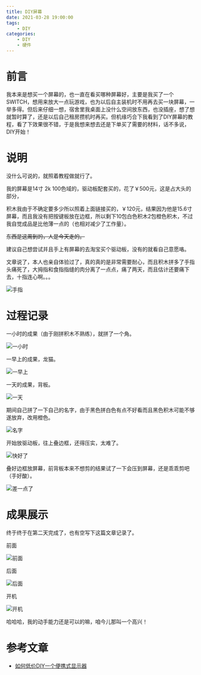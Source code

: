 ```yaml
---
title: DIY屏幕
date: 2021-03-28 19:00:00
tags: 
    - DIY
categories:
    - DIY
    - 硬件
---
```


# 前言

我本来是想买一个屏幕的，也一直在看买哪种屏幕好，主要是我买了一个SWITCH，想用来放大一点玩游戏，也为以后自主装机时不用再去买一块屏幕，一举多得。但后来仔细一想，宿舍里我桌面上没什么空间放东西，也没插座，想了想就暂时算了，还是以后自己租房攒机时再买。但机缘巧合下我看到了DIY屏幕的教程，看了下效果很不错，于是我想来想去还是下单买了需要的材料，话不多说，DIY开始！

<!--more-->

# 说明

没什么可说的，就照着教程做就行了。

我的屏幕是14寸 2k 100色域的，驱动板配套买的，花了￥500元，这是占大头的部分，

积木我由于不确定要多少所以照着上面链接买的，￥120元，结果因为他是15.6寸屏幕，而且我没有把按键板放在边框，所以剩下10包白色积木2包橙色积木，不过我自觉成品是比他薄一点的（也相对减少了工作量）。

~~东西是这周到的，人是今天走的。~~

建议自己想尝试并且手上有屏幕的去淘宝买个驱动板，没有的就看自己意愿咯。

文章说了，本人也亲自体验过了，真的真的是非常需要耐心，而且积木拼多了手指头痛死了，大拇指和食指指缝的肉分离了一点点，痛了两天，而且估计还要痛下去，十指连心啊。。。

![手指](diy-screen/DIYScreen_my_hand.png "被摧残过的手")

# 过程记录

一小时的成果（由于刚拼积木不熟练），就拼了一个角。

![一小时](diy-screen/DIYScreen_1hour.png "耐心")

一早上的成果，龙猫。

![一早上](diy-screen/DIYScreen_1morning.png "耐心")

一天的成果，背板。

![一天](diy-screen/DIYScreen_1day.png "耐心")

期间自己拼了一下自己的名字，由于黑色拼白色有点不好看而且黑色积木可能不够遂放弃，改用橙色。

![名字](diy-screen/DIYScreen_my_name.png "黑色积木确实不够")

开始放驱动板，往上叠边框，还得压实，太难了。

![快好了](diy-screen/DIYScreen_closing1.png "耐心")

叠好边框放屏幕，前背板本来不想剪的结果试了一下会压到屏幕，还是乖乖剪吧（手好酸）。

![差一点了](diy-screen/DIYScreen_closing2.png "耐心")

# 成果展示

终于终于在第二天完成了，也有空写下这篇文章记录了。

前面

![前面](diy-screen/DIYScreen_finish1.png "Yay!")

后面

![后面](diy-screen/DIYScreen_finish2.png "Yay!")

开机

![开机](diy-screen/DIYScreen_finish3.png "Yay!")

哈哈哈，我的动手能力还是可以的嘛，咱今儿那叫一个高兴！


# 参考文章

* [如何低价DIY一个便携式显示器](https://zhuanlan.zhihu.com/p/143726050)